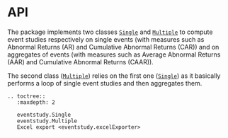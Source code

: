 # API

The package implements two classes [`Single`](eventstudy.Single.md) and [`Multiple`](eventstudy.Multiple.md)
to compute event studies respectively on single events (with measures such as Abnormal Returns (AR)
and Cumulative Abnormal Returns (CAR)) and on aggregates of events (with measures such as 
Average Abnormal Returns (AAR) and Cumulative Abnormal Returns (CAAR)).

The second class ([`Multiple`](eventstudy.Multiple.md)) relies on the first one ([`Single`](eventstudy.Single.md)) 
as it basically performs a loop of single event studies and then aggregates them.

```eval_rst
.. toctree::
   :maxdepth: 2

   eventstudy.Single
   eventstudy.Multiple
   Excel export <eventstudy.excelExporter>
```

